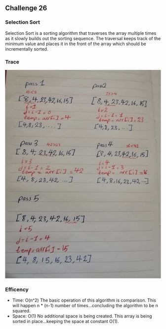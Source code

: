## Challenge 26

### Selection Sort
Selection Sort is a sorting algorithm that traverses the array multiple times as
it slowly builds out the sorting sequence. The traversal keeps track of the
minimum value and places it in the front of the array which should be
incrementally sorted.

### Trace

<img src="./insertionSort.jpg">

### Efficency
* Time: O(n^2) The basic operation of this algorithm is comparison. This will happen n * (n-1) number of times…concluding the algorithm to be n squared.
* Space: O(1) No additional space is being created. This array is being sorted in place…keeping the space at constant O(1).
